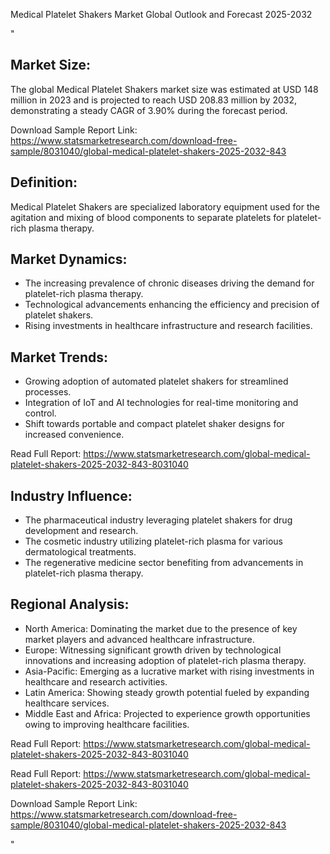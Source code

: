 Medical Platelet Shakers Market Global Outlook and Forecast 2025-2032

"<h2>Market Size:</h2>
<p>The global Medical Platelet Shakers market size was estimated at USD 148 million in 2023 and is projected to reach USD 208.83 million by 2032, demonstrating a steady CAGR of 3.90% during the forecast period.</p>
<p>Download Sample Report Link: <a href='https://www.statsmarketresearch.com/download-free-sample/8031040/global-medical-platelet-shakers-2025-2032-843'>https://www.statsmarketresearch.com/download-free-sample/8031040/global-medical-platelet-shakers-2025-2032-843</a></p>

<h2>Definition:</h2>
<p>Medical Platelet Shakers are specialized laboratory equipment used for the agitation and mixing of blood components to separate platelets for platelet-rich plasma therapy.</p>

<h2>Market Dynamics:</h2>
<ul>
  <li>The increasing prevalence of chronic diseases driving the demand for platelet-rich plasma therapy.</li>
  <li>Technological advancements enhancing the efficiency and precision of platelet shakers.</li>
  <li>Rising investments in healthcare infrastructure and research facilities.</li>
</ul>

<h2>Market Trends:</h2>
<ul>
  <li>Growing adoption of automated platelet shakers for streamlined processes.</li>
  <li>Integration of IoT and AI technologies for real-time monitoring and control.</li>
  <li>Shift towards portable and compact platelet shaker designs for increased convenience.</li>
</ul>
<p>Read Full Report: <a href='https://www.statsmarketresearch.com/global-medical-platelet-shakers-2025-2032-843-8031040'>https://www.statsmarketresearch.com/global-medical-platelet-shakers-2025-2032-843-8031040</a></p>

<h2>Industry Influence:</h2>
<ul>
  <li>The pharmaceutical industry leveraging platelet shakers for drug development and research.</li>
  <li>The cosmetic industry utilizing platelet-rich plasma for various dermatological treatments.</li>
  <li>The regenerative medicine sector benefiting from advancements in platelet-rich plasma therapy.</li>
</ul>

<h2>Regional Analysis:</h2>
<ul>
  <li>North America: Dominating the market due to the presence of key market players and advanced healthcare infrastructure.</li>
  <li>Europe: Witnessing significant growth driven by technological innovations and increasing adoption of platelet-rich plasma therapy.</li>
  <li>Asia-Pacific: Emerging as a lucrative market with rising investments in healthcare and research activities.</li>
  <li>Latin America: Showing steady growth potential fueled by expanding healthcare services.</li>
  <li>Middle East and Africa: Projected to experience growth opportunities owing to improving healthcare facilities.</li>
</ul>
<p>Read Full Report: <a href='https://www.statsmarketresearch.com/global-medical-platelet-shakers-2025-2032-843-8031040'>https://www.statsmarketresearch.com/global-medical-platelet-shakers-2025-2032-843-8031040</a></p>

<p>Read Full Report: <a href='https://www.statsmarketresearch.com/global-medical-platelet-shakers-2025-2032-843-8031040'>https://www.statsmarketresearch.com/global-medical-platelet-shakers-2025-2032-843-8031040</a></p>
<p>Download Sample Report Link: <a href='https://www.statsmarketresearch.com/download-free-sample/8031040/global-medical-platelet-shakers-2025-2032-843'>https://www.statsmarketresearch.com/download-free-sample/8031040/global-medical-platelet-shakers-2025-2032-843</a></p>"
